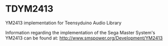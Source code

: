 # TDYM2413
YM2413 implementation for Teensyduino Audio Library

Information regarding the implementation of the Sega Master System's YM2413 can be found at:
http://www.smspower.org/Development/YM2413
